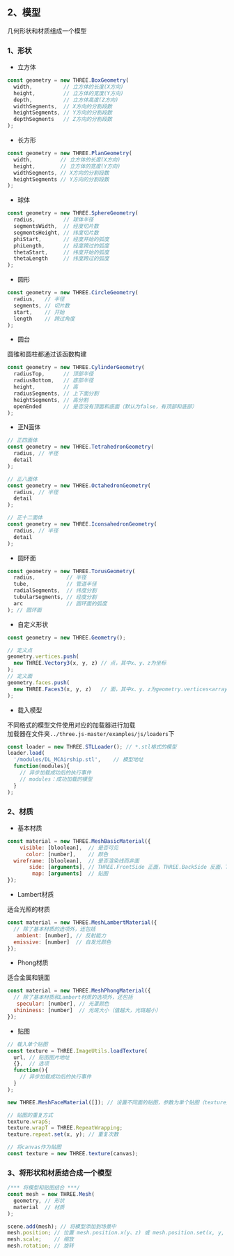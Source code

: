 ## 2、模型

几何形状和材质组成一个模型

### 1、形状

* 立方体

```javascript
const geometry = new THREE.BoxGeometry(
  width,          // 立方体的长度(X方向)
  height,         // 立方体的宽度(Y方向)
  depth,          // 立方体高度(Z方向)
  widthSegments,  // X方向的分割段数
  heightSegments, // Y方向的分割段数
  depthSegments   // Z方向的分割段数
);
```

* 长方形

```javascript
const geometry = new THREE.PlanGeometry(
  width,         // 立方体的长度(X方向)
  height,        // 立方体的宽度(Y方向)
  widthSegments, // X方向的分割段数
  heightSegments // Y方向的分割段数
); 
```

* 球体

```javascript
const geometry = new THREE.SphereGeometry(
  radius,         // 球体半径
  segmentsWidth,  // 经度切片数
  segmentsHeight, // 纬度切片数
  phiStart,       // 经度开始的弧度
  phiLength,      // 经度跨过的弧度
  thetaStart,     // 纬度开始的弧度
  thetaLength     // 纬度跨过的弧度
);
```

* 圆形

```javascript
const geometry = new THREE.CircleGeometry(
  radius,   // 半径
  segments, // 切片数
  start,    // 开始
  length    // 跨过角度
); 
```

* 圆台

圆锥和圆柱都通过该函数构建

```javascript
const geometry = new THREE.CylinderGeometry(
  radiusTop,      // 顶部半径
  radiusBottom,   // 底部半径
  height,         // 高
  radiusSegments, // 上下面分割
  heightSegments, // 高分割
  openEnded       // 是否没有顶面和底面（默认为false，有顶部和底部）
);
```

* 正N面体

```javascript
// 正四面体
const geometry = new THREE.TetrahedronGeometry(
  radius, // 半径
  detail
);

// 正八面体
const geometry = new THREE.OctahedronGeometry(
  radius, // 半径
  detail
);

// 正十二面体
const geometry = new THREE.IconsahedronGeometry(
  radius, // 半径
  detail
);
```

* 圆环面

```javascript
const geometry = new THREE.TorusGeometry(
  radius,          // 半径
  tube,            // 管道半径
  radialSegments,  // 纬度分割
  tubularSegments, // 经度分割
  arc              // 圆环面的弧度
); // 圆环面
```

* 自定义形状

```javascript
const geometry = new THREE.Geometry();

// 定义点
geometry.vertices.push(
  new THREE.Vectory3(x, y, z) // 点，其中x、y、z为坐标
);
// 定义面
geometry.faces.push(
  new THREE.Faces3(x, y, z)   // 面，其中x、y、z为geometry.vertices<array>的的索引，三点确定一个面
);      
```

* 载入模型

不同格式的模型文件使用对应的加载器进行加载   
加载器在文件夹`../three.js-master/examples/js/loaders`下

```javascript
const loader = new THREE.STLLoader(); // *.stl格式的模型
loader.load(
  '/modules/DL_MCAirship.stl',    // 模型地址
  function(modules){                   
    // 异步加载成功后的执行事件
    // modules：成功加载的模型
  }
);
```

### 2、材质

* 基本材质

```javascript
const material = new THREE.MeshBasicMaterial({
    visible: [bloolean],  // 是否可见
      color: [number],    // 颜色
  wireframe: [bloolean],  // 是否渲染线而非面
       side: [arguments], // THREE.FrontSide 正面，THREE.BackSide 反面，THREE.DoubleSide 双面
        map: [arguments]  // 贴图
});
```

* Lambert材质

适合光照的材质

```javascript
const material = new THREE.MeshLambertMaterial({
  // 除了基本材质的选项外，还包括 
   ambient: [number], // 反射能力
  emissive: [number]  // 自发光颜色
});
```

* Phong材质

适合金属和镜面

```javascript
const material = new THREE.MeshPhongMaterial({
  // 除了基本材质和Lambert材质的选项外，还包括 
   specular: [number], // 光罩颜色
  shininess: [number]  // 光斑大小（值越大，光斑越小）
});
```

* 贴图

```javascript
// 载入单个贴图
const texture = THREE.ImageUtils.loadTexture(
  url, // 贴图图片地址
  {},  // 选项
  function(){
    // 异步加载成功后的执行事件
  }
);

new THREE.MeshFaceMaterial([]); // 设置不同面的贴图，参数为单个贴图（texture）的数组

// 贴图的重复方式
texture.wrapS; 
texture.wrapT = THREE.RepeatWrapping;
texture.repeat.set(x, y); // 重复次数

// 将canvas作为贴图
const texture = new THREE.texture(canvas);
```

### 3、将形状和材质结合成一个模型

```javascript
/*** 将模型和贴图结合 ***/
const mesh = new THREE.Mesh(
  geometry, // 形状
  material  // 材质
);

scene.add(mesh); // 将模型添加到场景中
mesh.position; // 位置 mesh.position.x(y、z) 或 mesh.position.set(x, y, z)
mesh.scale;    // 缩放
mesh.rotation; // 旋转
```